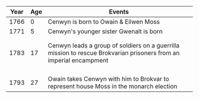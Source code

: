 | Year | Age | Events |
| ---- | ---- | ---- |
| 1766 | 0 | Cenwyn is born to Owain & Eilwen Moss |
| 1771 | 5 | Cenwyn's younger sister Gwenalt is born |
|  |  |  |
|  |  |  |
| 1783 | 17 | Cenwyn leads a group of soldiers on a guerrilla mission to rescue Brokvarian prisoners from an imperial encampment |
|  |  |  |
|  |  |  |
|  |  |  |
|  |  |  |
| 1793 | 27 | Owain takes Cenwyn with him to Brokvar to represent house Moss in the monarch election |
